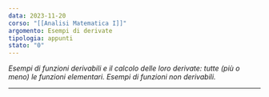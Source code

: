 ```yaml
---
data: 2023-11-20
corso: "[[Analisi Matematica I]]"
argomento: Esempi di derivate
tipologia: appunti
stato: "0"
---
```

*Esempi di funzioni derivabili e il calcolo delle loro derivate: tutte (più o meno) le funzioni elementari. Esempi di funzioni non derivabili.*
- - -
